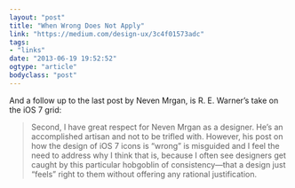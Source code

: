 ```yaml
---
layout: "post"
title: "When Wrong Does Not Apply"
link: "https://medium.com/design-ux/3c4f01573adc"
tags: 
- "links"
date: "2013-06-19 19:52:52"
ogtype: "article"
bodyclass: "post"
---
```


And a follow up to the last post by Neven Mrgan, is R. E. Warner’s take on the iOS 7 grid:

> Second, I have great respect for Neven Mrgan as a designer. He’s an accomplished artisan and not to be trifled with. However, his post on how the design of iOS 7 icons is “wrong” is misguided and I feel the need to address why I think that is, because I often see designers get caught by this particular hobgoblin of consistency—that a design just “feels” right to them without offering any rational justification.